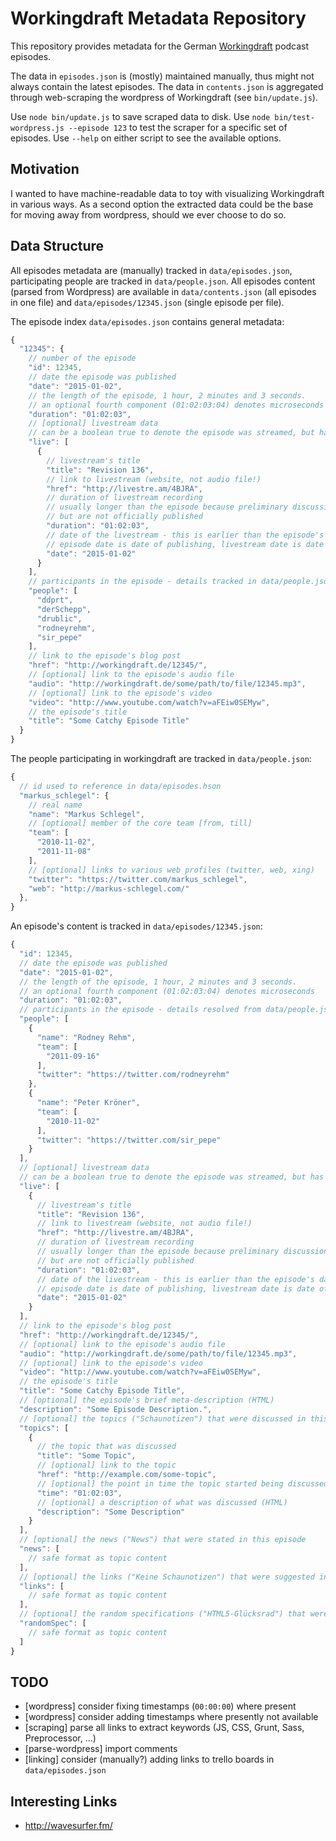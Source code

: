 # Workingdraft Metadata Repository

This repository provides metadata for the German [Workingdraft](http://workingdraft.de/) podcast episodes.

The data in `episodes.json` is (mostly) maintained manually, thus might not always contain the latest episodes. The data in `contents.json` is aggregated through web-scraping the wordpress of Workingdraft (see `bin/update.js`).

Use `node bin/update.js` to save scraped data to disk. Use `node bin/test-wordpress.js --episode 123` to test the scraper for a specific set of episodes. Use `--help` on either script to see the available options.


## Motivation

I wanted to have machine-readable data to toy with visualizing Workingdraft in various ways. As a second option the extracted data could be the base for moving away from wordpress, should we ever choose to do so.


## Data Structure

All episodes metadata are (manually) tracked in `data/episodes.json`, participating people are tracked in `data/people.json`. All episodes content (parsed from Wordpress) are available in `data/contents.json` (all episodes in one file) and `data/episodes/12345.json` (single episode per file).

The episode index `data/episodes.json` contains general metadata:

```javascript
{
  "12345": {
    // number of the episode
    "id": 12345,
    // date the episode was published
    "date": "2015-01-02",
    // the length of the episode, 1 hour, 2 minutes and 3 seconds.
    // an optional fourth component (01:02:03:04) denotes microseconds
    "duration": "01:02:03",
    // [optional] livestream data
    // can be a boolean true to denote the episode was streamed, but has no link
    "live": [
      {
        // livestream's title
        "title": "Revision 136",
        // link to livestream (website, not audio file!)
        "href": "http://livestre.am/4BJRA",
        // duration of livestream recording
        // usually longer than the episode because preliminary discussions are streamed, 
        // but are not officially published
        "duration": "01:02:03",
        // date of the livestream - this is earlier than the episode's date, as
        // episode date is date of publishing, livestream date is date of recording
        "date": "2015-01-02"
      }
    ],
    // participants in the episode - details tracked in data/people.json
    "people": [
      "ddprt",
      "derSchepp",
      "drublic",
      "rodneyrehm",
      "sir_pepe"
    ],
    // link to the episode's blog post
    "href": "http://workingdraft.de/12345/",
    // [optional] link to the episode's audio file
    "audio": "http://workingdraft.de/some/path/to/file/12345.mp3",
    // [optional] link to the episode's video
    "video": "http://www.youtube.com/watch?v=aFEiw0SEMyw",
    // the episode's title
    "title": "Some Catchy Episode Title"
  }
}
```

The people participating in workingdraft are tracked in `data/people.json`:

```javascript
{
  // id used to reference in data/episodes.hson
  "markus_schlegel": {
    // real name
    "name": "Markus Schlegel",
    // [optional] member of the core team [from, till]
    "team": [
      "2010-11-02",
      "2011-11-08"
    ],
    // [optional] links to various web profiles (twitter, web, xing)
    "twitter": "https://twitter.com/markus_schlegel",
    "web": "http://markus-schlegel.com/"
  },
}
```

An episode's content is tracked in `data/episodes/12345.json`:

```javascript
{
  "id": 12345,
  // date the episode was published
  "date": "2015-01-02",
  // the length of the episode, 1 hour, 2 minutes and 3 seconds.
  // an optional fourth component (01:02:03:04) denotes microseconds
  "duration": "01:02:03",
  // participants in the episode - details resolved from data/people.json
  "people": [
    {
      "name": "Rodney Rehm",
      "team": [
        "2011-09-16"
      ],
      "twitter": "https://twitter.com/rodneyrehm"
    },
    {
      "name": "Peter Kröner",
      "team": [
        "2010-11-02"
      ],
      "twitter": "https://twitter.com/sir_pepe"
    }
  ],
  // [optional] livestream data
  // can be a boolean true to denote the episode was streamed, but has no link
  "live": [
    {
      // livestream's title
      "title": "Revision 136",
      // link to livestream (website, not audio file!)
      "href": "http://livestre.am/4BJRA",
      // duration of livestream recording
      // usually longer than the episode because preliminary discussions are streamed, 
      // but are not officially published
      "duration": "01:02:03",
      // date of the livestream - this is earlier than the episode's date, as
      // episode date is date of publishing, livestream date is date of recording
      "date": "2015-01-02"
    }
  ],
  // link to the episode's blog post
  "href": "http://workingdraft.de/12345/",
  // [optional] link to the episode's audio file
  "audio": "http://workingdraft.de/some/path/to/file/12345.mp3",
  // [optional] link to the episode's video
  "video": "http://www.youtube.com/watch?v=aFEiw0SEMyw",
  // the episode's title
  "title": "Some Catchy Episode Title",
  // [optional] the episode's brief meta-description (HTML)
  "description": "Some Episode Description.",
  // [optional] the topics ("Schaunotizen") that were discussed in this episode
  "topics": [
    {
      // the topic that was discussed
      "title": "Some Topic",
      // [optional] link to the topic
      "href": "http://example.com/some-topic",
      // [optional] the point in time the topic started being discussed
      "time": "01:02:03",
      // [optional] a description of what was discussed (HTML)
      "description": "Some Description"
    }
  ],
  // [optional] the news ("News") that were stated in this episode
  "news": [
    // safe format as topic content
  ],
  // [optional] the links ("Keine Schaunotizen") that were suggested in this episode
  "links": [
    // safe format as topic content
  ],
  // [optional] the random specifications ("HTML5-Glücksrad") that were explained in this episode
  "randomSpec": [
    // safe format as topic content
  ]
}
```





## TODO

* [wordpress] consider fixing timestamps (`00:00:00`) where present
* [wordpress] consider adding timestamps where presently not available
* [scraping] parse all links to extract keywords (JS, CSS, Grunt, Sass, Preprocessor, …)
* [parse-wordpress] import comments
* [linking] consider (manually?) adding links to trello boards in `data/episodes.json`


## Interesting Links ##

* http://wavesurfer.fm/